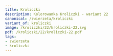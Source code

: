 ```yaml
---
title: Kroliczki
description: Kolorowanka Kroliczki - wariant 22
canonical: /zwierzeta/kroliczki
variant_of: kroliczki
image: /kroliczki/22/kroliczki-22.svg
pdf: /kroliczki/22/kroliczki-22.pdf
tags:
- zwierzeta
- kroliczki
---
```


